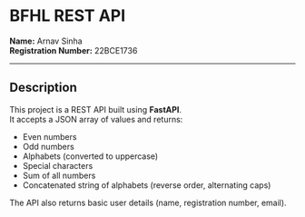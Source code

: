 # BFHL REST API

**Name:** Arnav Sinha  
**Registration Number:** 22BCE1736

---

## Description

This project is a REST API built using **FastAPI**.  
It accepts a JSON array of values and returns:

- Even numbers
- Odd numbers
- Alphabets (converted to uppercase)
- Special characters
- Sum of all numbers
- Concatenated string of alphabets (reverse order, alternating caps)

The API also returns basic user details (name, registration number, email).
